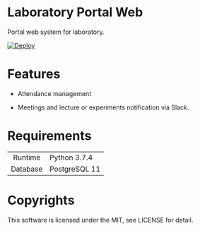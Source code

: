 # Laboratory Portal Web

Portal web system for laboratory.


[![Deploy](https://www.herokucdn.com/deploy/button.svg)](https://heroku.com/deploy)

# Features

- Attendance management

- Meetings and lecture or experiments notification via Slack.



# Requirements

| | |
|:------------:|:-------------|
| Runtime | Python 3.7.4 |
| Database | PostgreSQL 11 |

# Copyrights

This software is licensed under the MIT, see LICENSE for detail.
